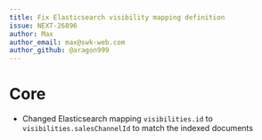 ```yaml
---
title: Fix Elasticsearch visibility mapping definition
issue: NEXT-26896
author: Max
author_email: max@swk-web.com
author_github: @aragon999
---
```

# Core
* Changed Elasticsearch mapping `visibilities.id` to `visibilities.salesChannelId` to match the indexed documents
